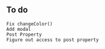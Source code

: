 ## To do
    Fix changeColor()
    Add modal
    Post Property
    Figure out access to post property
